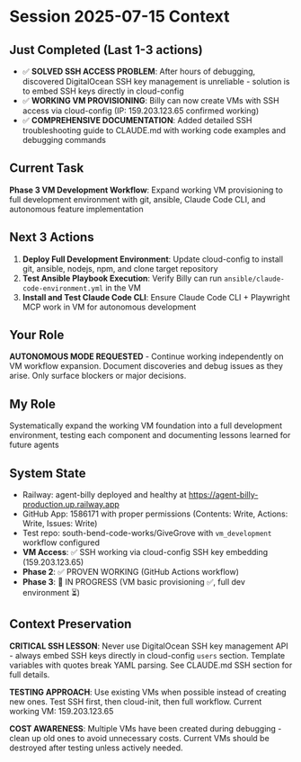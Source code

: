 # Session 2025-07-15 Context

## Just Completed (Last 1-3 actions)
- ✅ **SOLVED SSH ACCESS PROBLEM**: After hours of debugging, discovered DigitalOcean SSH key management is unreliable - solution is to embed SSH keys directly in cloud-config
- ✅ **WORKING VM PROVISIONING**: Billy can now create VMs with SSH access via cloud-config (IP: 159.203.123.65 confirmed working)
- ✅ **COMPREHENSIVE DOCUMENTATION**: Added detailed SSH troubleshooting guide to CLAUDE.md with working code examples and debugging commands

## Current Task 
**Phase 3 VM Development Workflow**: Expand working VM provisioning to full development environment with git, ansible, Claude Code CLI, and autonomous feature implementation

## Next 3 Actions
1. **Deploy Full Development Environment**: Update cloud-config to install git, ansible, nodejs, npm, and clone target repository
2. **Test Ansible Playbook Execution**: Verify Billy can run `ansible/claude-code-environment.yml` in the VM
3. **Install and Test Claude Code CLI**: Ensure Claude Code CLI + Playwright MCP work in VM for autonomous development

## Your Role
**AUTONOMOUS MODE REQUESTED** - Continue working independently on VM workflow expansion. Document discoveries and debug issues as they arise. Only surface blockers or major decisions.

## My Role  
Systematically expand the working VM foundation into a full development environment, testing each component and documenting lessons learned for future agents

## System State
- Railway: agent-billy deployed and healthy at https://agent-billy-production.up.railway.app
- GitHub App: 1586171 with proper permissions (Contents: Write, Actions: Write, Issues: Write)
- Test repo: south-bend-code-works/GiveGrove with `vm_development` workflow configured
- **VM Access**: ✅ SSH working via cloud-config SSH key embedding (159.203.123.65)
- **Phase 2**: ✅ PROVEN WORKING (GitHub Actions workflow)
- **Phase 3**: 🔄 IN PROGRESS (VM basic provisioning ✅, full dev environment ⏳)

## Context Preservation
**CRITICAL SSH LESSON**: Never use DigitalOcean SSH key management API - always embed SSH keys directly in cloud-config `users` section. Template variables with quotes break YAML parsing. See CLAUDE.md SSH section for full details.

**TESTING APPROACH**: Use existing VMs when possible instead of creating new ones. Test SSH first, then cloud-init, then full workflow. Current working VM: 159.203.123.65

**COST AWARENESS**: Multiple VMs have been created during debugging - clean up old ones to avoid unnecessary costs. Current VMs should be destroyed after testing unless actively needed.
